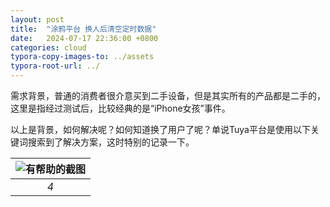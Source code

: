 ```yaml
---
layout: post
title:  "涂鸦平台 换人后清空定时数据"
date:   2024-07-17 22:36:00 +0800
categories: cloud
typora-copy-images-to: ../assets
typora-root-url: ../
---
```


需求背景，普通的消费者很介意买到二手设备，但是其实所有的产品都是二手的，这里是指经过测试后，比较经典的是“iPhone女孩”事件。

以上是背景，如何解决呢？如何知道换了用户了呢？单说Tuya平台是使用以下关键词搜索到了解决方案，这时特别的记录一下。

| ![有帮助的截图](/assets/微信截图_20240809152745.png) |
| :----------------------------------------: |
|          *4*          |

